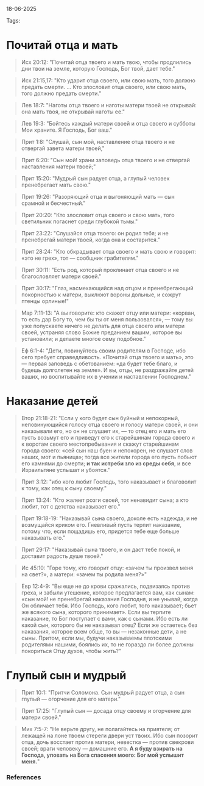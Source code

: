 18-06-2025

Tags: 

# Почитай отца и мать

> Исх 20:12: "Почитай отца твоего и мать твою, чтобы продлились дни твои на земле, которую Господь, Бог твой, дает тебе."

> Исх 21:15,17: "Кто ударит отца своего, или свою мать, того должно предать смерти. … Кто злословит отца своего, или свою мать, того должно предать смерти."

> Лев 18:7: "Наготы отца твоего и наготы матери твоей не открывай: она мать твоя, не открывай наготы ее."

> Лев 19:3: "Бойтесь каждый матери своей и отца своего и субботы Мои храните. Я Господь, Бог ваш."

> Прит 1:8: "Слушай, сын мой, наставление отца твоего и не отвергай завета матери твоей,"

> Прит 6:20: "Сын мой! храни заповедь отца твоего и не отвергай наставления матери твоей;"

> Прит 15:20: "Мудрый сын радует отца, а глупый человек пренебрегает мать свою."

> Прит 19:26: "Разоряющий отца и выгоняющий мать — сын срамной и бесчестный."

> Прит 20:20: "Кто злословит отца своего и свою мать, того светильник погаснет среди глубокой тьмы."

> Прит 23:22: "Слушайся отца твоего: он родил тебя; и не пренебрегай матери твоей, когда она и состарится."

> Прит 28:24: "Кто обкрадывает отца своего и мать свою и говорит: «это не грех», тот — сообщник грабителям."

> Прит 30:11: "Есть род, который проклинает отца своего и не благословляет матери своей."

> Прит 30:17: "Глаз, насмехающийся над отцом и пренебрегающий покорностью к матери, выклюют вороны дольные, и сожрут птенцы орлиные!"

> Мар 7:11-13: "А вы говорите: кто скажет отцу или матери: «корван, то есть дар Богу то, чем бы ты от меня пользовался», — тому вы уже попускаете ничего не делать для отца своего или матери своей, устраняя слово Божие преданием вашим, которое вы установили; и делаете многое сему подобное."

> Еф 6:1-4: "Дети, повинуйтесь своим родителям в Господе, ибо сего требует справедливость. «Почитай отца твоего и мать», это — первая заповедь с обетованием: «да будет тебе благо, и будешь долголетен на земле». И вы, отцы, не раздражайте детей ваших, но воспитывайте их в учении и наставлении Господнем."
# Наказание детей

> Втор 21:18-21: "Если у кого будет сын буйный и непокорный, неповинующийся голосу отца своего и голосу матери своей, и они наказывали его, но он не слушает их, — то отец его и мать его пусть возьмут его и приведут его к старейшинам города своего и к воротам своего местопребывания и скажут старейшинам города своего: «сей сын наш буен и непокорен, не слушает слов наших, мот и пьяница»; тогда все жители города его пусть побьют его камнями до смерти; **и так истреби зло из среды себя**, и все Израильтяне услышат и убоятся."

> Прит 3:12: "ибо кого любит Господь, того наказывает и благоволит к тому, как отец к сыну своему."

> Прит 13:24: "Кто жалеет розги своей, тот ненавидит сына; а кто любит, тот с детства наказывает его."

> Прит 19:18-19: "Наказывай сына своего, доколе есть надежда, и не возмущайся криком его. Гневливый пусть терпит наказание, потому что, если пощадишь его, придется тебе еще больше наказывать его."

> Прит 29:17: "Наказывай сына твоего, и он даст тебе покой, и доставит радость душе твоей."

> Ис 45:10: "Горе тому, кто говорит отцу: «зачем ты произвел меня на свет?», а матери: «зачем ты родила меня?»"

> Евр 12:4-9: "Вы еще не до крови сражались, подвизаясь против греха, и забыли утешение, которое предлагается вам, как сынам: «сын мой! не пренебрегай наказания Господня, и не унывай, когда Он обличает тебя. Ибо Господь, кого любит, того наказывает; бьет же всякого сына, которого принимает». Если вы терпите наказание, то Бог поступает с вами, как с сынами. Ибо есть ли какой сын, которого бы не наказывал отец? Если же остаетесь без наказания, которое всем обще, то вы — незаконные дети, а не сыны. Притом, если мы, будучи наказываемы плотскими родителями нашими, боялись их, то не гораздо ли более должны покориться Отцу духов, чтобы жить?"
# Глупый сын и мудрый

> Прит 10:1: "Притчи Соломона. Сын мудрый радует отца, а сын глупый — огорчение для его матери."

> Прит 17:25: "Глупый сын — досада отцу своему и огорчение для матери своей."

> Мих 7:5-7: "Не верьте другу, не полагайтесь на приятеля; от лежащей на лоне твоем стереги двери уст твоих. Ибо сын позорит отца, дочь восстает против матери, невестка — против свекрови своей; враги человеку — домашние его. **А я буду взирать на Господа, уповать на Бога спасения моего: Бог мой услышит меня.**"
### References
